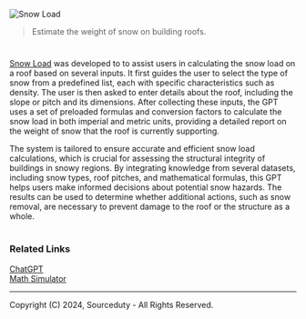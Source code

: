 ![Snow Load](https://github.com/user-attachments/assets/d9a1ccee-d860-45dd-99bc-884b0b80ea78)

> Estimate the weight of snow on building roofs.

#

[Snow Load]() was developed to to assist users in calculating the snow load on a roof based on several inputs. It first guides the user to select the type of snow from a predefined list, each with specific characteristics such as density. The user is then asked to enter details about the roof, including the slope or pitch and its dimensions. After collecting these inputs, the GPT uses a set of preloaded formulas and conversion factors to calculate the snow load in both imperial and metric units, providing a detailed report on the weight of snow that the roof is currently supporting.

The system is tailored to ensure accurate and efficient snow load calculations, which is crucial for assessing the structural integrity of buildings in snowy regions. By integrating knowledge from several datasets, including snow types, roof pitches, and mathematical formulas, this GPT helps users make informed decisions about potential snow hazards. The results can be used to determine whether additional actions, such as snow removal, are necessary to prevent damage to the roof or the structure as a whole.

#
### Related Links

[ChatGPT](https://github.com/sourceduty/ChatGPT)
<br>
[Math Simulator](https://github.com/sourceduty/Math_Simulator)

***
Copyright (C) 2024, Sourceduty - All Rights Reserved.
